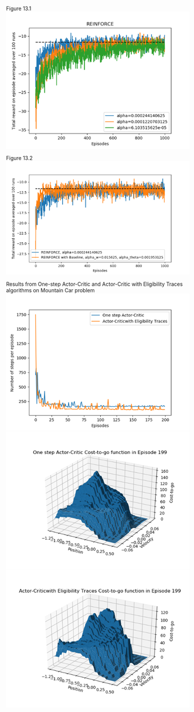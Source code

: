 Figure 13.1<br>
<img src="figures/Figure_13_1.png" width=500><br>

Figure 13.2<br>
<img src="figures/Figure_13_2.png" width=500><br>

Results from One-step Actor-Critic and Actor-Critic with Eligibility Traces algorithms on Mountain Car problem<br>
<img src="figures/Figure_13_MC00.png" width=500><br>
<img src="figures/Figure_13_MC02.png" width=500><br>
<img src="figures/Figure_13_MC01.png" width=500><br>
